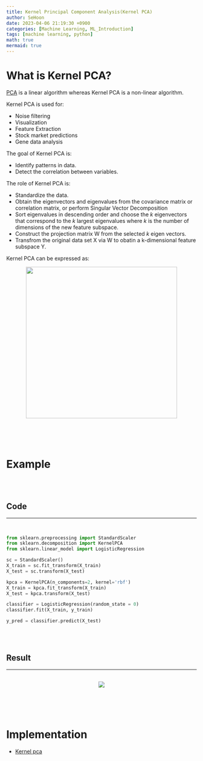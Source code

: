 ```yaml
---
title: Kernel Principal Component Analysis(Kernel PCA)
author: SeHoon
date: 2023-04-06 21:19:30 +0900
categories: [Machine Learning, ML_Introduction]
tags: [machine learning, python]
math: true
mermaid: true
---
```


# What is Kernel PCA?

[PCA](https://csh970605.github.io/posts/PCA/) is a linear algorithm whereas Kernel PCA is a non-linear algorithm.

Kernel PCA is used for:
+ Noise filtering<br>
+ Visualization<br>
+ Feature Extraction<br>
+ Stock market predictions<br>
+ Gene data analysis<br>

The goal of Kernel PCA is:
+ Identify patterns in data.<br>
+ Detect the correlation between variables.<br>

The role of Kernel PCA is:
+ Standardize the data.
+ Obtain the eigenvectors and eigenvalues from the covariance matrix or correlation matrix, or perform Singular Vector Decomposition<br>
+ Sort eigenvalues in descending order and choose the *k* eigenvectors that correspond to the *k* largest eigenvalues where *k* is the number of dimensions of the new feature subspace.<br>
+ Construct the projection matrix W from the selected *k* eigen vectors.<br>
+ Transfrom the original data set X via W to obatin a k-dimensional feature subspace Y.<br>


Kernel PCA can be expressed as:

<center>
<img src="https://user-images.githubusercontent.com/28240052/230393154-21b96d94-29a6-4574-94e8-ad6b0f684595.png" width=400>
</center>

<br><br><br>

# Example
<br><br>

## Code
---
<br>

```py
from sklearn.preprocessing import StandardScaler
from sklearn.decomposition import KernelPCA
from sklearn.linear_model import LogisticRegression

sc = StandardScaler()
X_train = sc.fit_transform(X_train)
X_test = sc.transform(X_test)

kpca = KernelPCA(n_components=2, kernel='rbf')
X_train = kpca.fit_transform(X_train)
X_test = kpca.transform(X_test)

classifier = LogisticRegression(random_state = 0)
classifier.fit(X_train, y_train)

y_pred = classifier.predict(X_test)
```

<br><br>

## Result
---
<br>

<center>
<img src="https://user-images.githubusercontent.com/28240052/230393501-3cd4c65d-3586-4a72-9229-4e6bd5402015.png">
</center>
<br><br><br><br>

# Implementation

+ [Kernel pca](https://github.com/csh970605/Machine-LearningA-Z/tree/main/Part%209%20-%20Dimensionality%20Reduction/Section%2045%20-%20Kernel%20PCA/Python)